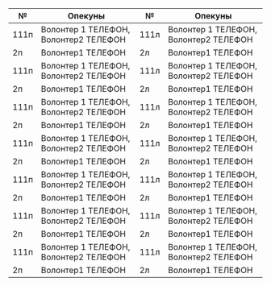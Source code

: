 | №    | Опекуны                                          |№     | Опекуны                                          |
| -----|--------------------------------------------------| -----|--------------------------------------------------|
| 111п | Волонтер 1 ТЕЛЕФОН, Волонтер2 ТЕЛЕФОН            | 111л | Волонтер 1 ТЕЛЕФОН, Волонтер2 ТЕЛЕФОН            |
| 2п   | Волонтер1 ТЕЛЕФОН                                | 2л   | Волонтер1 ТЕЛЕФОН                                |
| 111п | Волонтер 1 ТЕЛЕФОН, Волонтер2 ТЕЛЕФОН            | 111л | Волонтер 1 ТЕЛЕФОН, Волонтер2 ТЕЛЕФОН            |
| 2п   | Волонтер1 ТЕЛЕФОН                                | 2л   | Волонтер1 ТЕЛЕФОН                                |
| 111п | Волонтер 1 ТЕЛЕФОН, Волонтер2 ТЕЛЕФОН            | 111л | Волонтер 1 ТЕЛЕФОН, Волонтер2 ТЕЛЕФОН            |
| 2п   | Волонтер1 ТЕЛЕФОН                                | 2л   | Волонтер1 ТЕЛЕФОН                                |
| 111п | Волонтер 1 ТЕЛЕФОН, Волонтер2 ТЕЛЕФОН            | 111л | Волонтер 1 ТЕЛЕФОН, Волонтер2 ТЕЛЕФОН            |
| 2п   | Волонтер1 ТЕЛЕФОН                                | 2л   | Волонтер1 ТЕЛЕФОН                                |
| 111п | Волонтер 1 ТЕЛЕФОН, Волонтер2 ТЕЛЕФОН            | 111л | Волонтер 1 ТЕЛЕФОН, Волонтер2 ТЕЛЕФОН            |
| 2п   | Волонтер1 ТЕЛЕФОН                                | 2л   | Волонтер1 ТЕЛЕФОН                                |
| 111п | Волонтер 1 ТЕЛЕФОН, Волонтер2 ТЕЛЕФОН            | 111л | Волонтер 1 ТЕЛЕФОН, Волонтер2 ТЕЛЕФОН            |
| 2п   | Волонтер1 ТЕЛЕФОН                                | 2л   | Волонтер1 ТЕЛЕФОН                                |
| 111п | Волонтер 1 ТЕЛЕФОН, Волонтер2 ТЕЛЕФОН            | 111л | Волонтер 1 ТЕЛЕФОН, Волонтер2 ТЕЛЕФОН            |
| 2п   | Волонтер1 ТЕЛЕФОН                                | 2л   | Волонтер1 ТЕЛЕФОН                                |